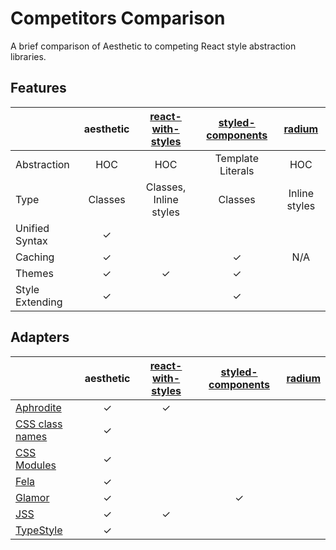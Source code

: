 # Competitors Comparison

A brief comparison of Aesthetic to competing React style abstraction libraries.

## Features

|                 | aesthetic | [react-with-styles][react-with-styles] | [styled-components][styled-components] | [radium][radium] |
| --------------- | :-------: | :------------------------------------: | :------------------------------------: | :--------------: |
| Abstraction     |    HOC    |                  HOC                   |           Template Literals            |       HOC        |
| Type            |  Classes  |         Classes, Inline styles         |                Classes                 |  Inline styles   |
| Unified Syntax  |     ✓     |                                        |                                        |                  |
| Caching         |     ✓     |                                        |                   ✓                    |       N/A        |
| Themes          |     ✓     |                   ✓                    |                   ✓                    |                  |
| Style Extending |     ✓     |                                        |                   ✓                    |                  |  |

## Adapters

|                                                | aesthetic | [react-with-styles][react-with-styles] | [styled-components][styled-components] | [radium][radium] |
| ---------------------------------------------- | :-------: | :------------------------------------: | :------------------------------------: | :--------------: |
| [Aphrodite](./adapters/aphrodite.md)           |     ✓     |                   ✓                    |                                        |                  |
| [CSS class names](./style.md#external-classes) |     ✓     |                                        |                                        |                  |
| [CSS Modules](./adapters/css-modules.md)       |     ✓     |                                        |                                        |                  |
| [Fela](./adapters/fela.md)                     |     ✓     |                                        |                                        |                  |
| [Glamor](./adapters/glamor.md)                 |     ✓     |                                        |                   ✓                    |                  |
| [JSS](./adapters/jss.md)                       |     ✓     |                   ✓                    |                                        |                  |
| [TypeStyle](./adapters/typestyle.md)           |     ✓     |                                        |                                        |                  |  |

[radium]: https://github.com/FormidableLabs/radium
[react-with-styles]: https://github.com/airbnb/react-with-styles
[styled-components]: https://github.com/styled-components/styled-components
